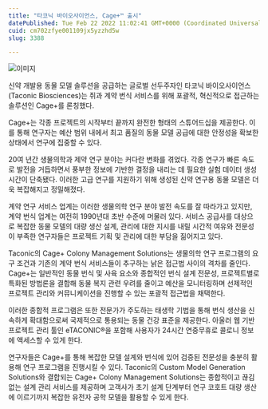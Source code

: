 ```yaml
---
title: "타코닉 바이오사이언스, Cage+™ 출시"
datePublished: Tue Feb 22 2022 11:02:41 GMT+0000 (Coordinated Universal Time)
cuid: cm702zfye001109jx5yzzhd5w
slug: 3388

---
```



![이미지](https://cdn.hashnode.com/res/hashnode/image/upload/v1739254098084/9939e732-ec15-48b1-96b0-b53c9808deb7.jpeg)

신약 개발용 동물 모델 솔루션을 공급하는 글로벌 선두주자인 타코닉 바이오사이언스(Taconic Biosciences)는 쥐과 계약 번식 서비스를 위해 포괄적, 혁신적으로 접근하는 솔루션인 Cage+를 론칭했다.

Cage+는 각종 프로젝트의 시작부터 끝까지 완전한 형태의 스튜어드십을 제공한다. 이를 통해 연구자는 예산 범위 내에서 최고 품질의 동물 모델 공급에 대한 안정성을 확보한 상태에서 연구에 집중할 수 있다.

20여 년간 생물의학과 제약 연구 분야는 커다란 변화를 겪었다. 각종 연구가 빠른 속도로 발전을 거듭하면서 풍부한 정보에 기반한 결정을 내리는 데 필요한 실험 데이터 생성 시간이 단축됐다. 이러한 고급 연구를 지원하기 위해 생성된 신약 연구용 동물 모델은 더욱 복잡해지고 정밀해졌다.

계약 연구 서비스 업계는 이러한 생물의학 연구 분야 발전 속도를 잘 따라가고 있지만, 계약 번식 업계는 여전히 1990년대 초반 수준에 머물러 있다. 서비스 공급사를 대상으로 복잡한 동물 모델의 대량 생산 설계, 관리에 대한 지시를 내릴 시간적 여유와 전문성이 부족한 연구자들은 프로젝트 기획 및 관리에 대한 부담을 짊어지고 있다.

Taconic의 Cage+ Colony Management Solutions는 생물의학 연구 프로그램의 요구 조건과 기존의 계약 번식 서비스들이 추구하는 낡은 접근법 사이의 격차를 줄인다. Cage+는 일반적인 동물 번식 및 사육 요소와 종합적인 번식 설계 전문성, 프로젝트별로 특화된 방법론을 결합해 동물 복지 관련 우려를 줄이고 예산을 모니터링하며 선제적인 프로젝트 관리와 커뮤니케이션을 진행할 수 있는 포괄적 접근법을 채택한다.

이러한 종합적 프로그램은 또한 전문가가 주도하는 태생학 기법을 통해 번식 생산을 신속하게 확대함으로써 국제적으로 통용되는 동물 건강 표준을 제공한다. 아울러 웹 기반 프로젝트 관리 툴인 eTACONIC®을 포함해 사용자가 24시간 연중무휴로 콜로니 정보에 액세스할 수 있게 한다.

연구자들은 Cage+를 통해 복잡한 모델 설계와 번식에 있어 검증된 전문성을 충분히 활용해 연구 프로그램을 진행시킬 수 있다. Taconic의 Custom Model Generation Solutions와 결합되는 Cage+ Colony Management Solutions는 종합적이고 끊김 없는 설계 관리 서비스를 제공하며 고객사가 초기 설계 단계부터 연구 코호트 대량 생산에 이르기까지 복잡한 유전자 공학 모델을 활용할 수 있게 한다.